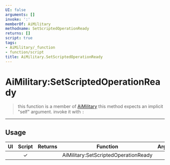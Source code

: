 ```yaml
---
UI: false
arguments: []
invoke: ':'
memberOf: AiMilitary
methodname: SetScriptedOperationReady
returns: []
script: true
tags:
- AiMilitary/_function
- function/script
title: AiMilitary.SetScriptedOperationReady
---
```

# AiMilitary:SetScriptedOperationReady
> this function is a member of [AiMilitary](civ-6/lua/AiMilitary.md)
> this method expects an implicit "self" argument. invoke it with `:`
-----
## Usage
|  UI | Script | Returns | Function | Arguments |
|:---:|:------:|-------:|:--------:|:---------|
| |✓||AiMilitary:SetScriptedOperationReady||
